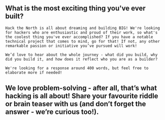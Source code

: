 ## What is the most exciting thing you've ever built?
```
Hack the North is all about dreaming and building BIG! We're looking for hackers who are enthusiastic and proud of their work, so what's the coolest thing you've ever accomplished? If you have a notable technical project that comes to mind, go for that! If not, any other remarkable passion or initiative you’ve pursued will work!

We’d love to hear about the whole journey - what did you build, why did you build it, and how does it reflect who you are as a builder?

We're looking for a response around 400 words, but feel free to elaborate more if needed!
```

<!-- 
### Guiding Questions for Your Story:
*Answer these questions as if you're in an interview. Your authentic, spoken-word answers will help craft the final written response.*

1.  **The Spark (The "Why"):** What was the moment you realized this was a problem worth solving? Was it a specific story from a nurse, a patient, or a piece of data that truly struck you? Why did this particular problem resonate with you personally?

2.  **The Team (The "Community"):** You worked with students from health, science, and other engineering fields. What was the most surprising or valuable thing you learned from someone with a completely different background? How did this collaboration change your approach to building?

3.  **The "Aha!" Moment (The "Build"):** Describe the journey from the initial idea to the physical prototype. What was the biggest challenge you faced as a team, and how did you overcome it? Was there a specific moment where you thought, "Wow, this is actually going to work"?

4.  **The Impact (The "Dream Big"):** You pitched this to a representative from Grand River Hospital. Can you describe what that felt like? What did it mean to you to hear that your project was a "completely viable product"?

5.  **The Reflection (The "You"):** This project seems to be about more than just engineering; it's about empathy and simplicity. How has this experience shaped your philosophy as a builder? What does "dreaming big and building" mean to you now?
-->



## We love problem-solving - after all, that’s what hacking is all about! Share your favourite riddle or brain teaser with us (and don’t forget the answer - we’re curious too!).
````